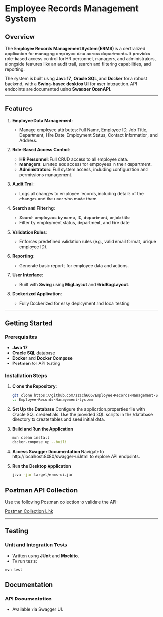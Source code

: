 # Employee Records Management System

## Overview

The **Employee Records Management System (ERMS)** is a centralized application for managing employee data across departments. It provides role-based access control for HR personnel, managers, and administrators, alongside features like an audit trail, search and filtering capabilities, and reporting.

The system is built using **Java 17**, **Oracle SQL**, and **Docker** for a robust backend, with a **Swing-based desktop UI** for user interaction. API endpoints are documented using **Swagger OpenAPI**.

---

## Features

1. **Employee Data Management**:
    - Manage employee attributes: Full Name, Employee ID, Job Title, Department, Hire Date, Employment Status, Contact Information, and Address.

2. **Role-Based Access Control**:
    - **HR Personnel**: Full CRUD access to all employee data.
    - **Managers**: Limited edit access for employees in their department.
    - **Administrators**: Full system access, including configuration and permissions management.

3. **Audit Trail**:
    - Logs all changes to employee records, including details of the changes and the user who made them.

4. **Search and Filtering**:
    - Search employees by name, ID, department, or job title.
    - Filter by employment status, department, and hire date.

5. **Validation Rules**:
    - Enforces predefined validation rules (e.g., valid email format, unique employee ID).

6. **Reporting**:
    - Generate basic reports for employee data and actions.

7. **User Interface**:
    - Built with **Swing** using **MigLayout** and **GridBagLayout**.

8. **Dockerized Application**:
    - Fully Dockerized for easy deployment and local testing.

---

## Getting Started

### Prerequisites

- **Java 17**
- **Oracle SQL** database
- **Docker** and **Docker Compose**
- **Postman** for API testing

### Installation Steps

1. **Clone the Repository**:
   ```bash
   git clone https://github.com/zzach666/Employee-Records-Management-System
   cd Employee-Records-Management-System
    ```
2. **Set Up the Database**
   Configure the application.properties file with Oracle SQL credentials.
   Use the provided SQL scripts in the /database directory to create tables and seed initial data.

3. **Build and Run the Application**
   ```bash
   mvn clean install
   docker-compose up --build
   ```
4. **Access Swagger Documentation**
   Navigate to http://localhost:8080/swagger-ui.html to explore API endpoints.
5. **Run the Desktop Application**
   ```bash
   java -jar target/erms-ui.jar
   ```
## Postman API Collection

Use the following Postman collection to validate the API:

[Postman Collection Link](https://www.postman.com/hahn-software-team-8036/public-workspace/collection/22686153-0f81124d-7a24-4a38-b528-36b5ea2d6e29?action=share&creator=22686153)

---

## Testing

### Unit and Integration Tests

- Written using **JUnit** and **Mockito**.
- To run tests:

```bash
mvn test
```
## Documentation
### API Documentation
- Available via Swagger UI.
